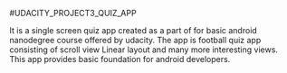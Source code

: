 #UDACITY_PROJECT3_QUIZ_APP

It is a single screen quiz app created  as a part of for basic android nanodegree course offered by udacity.
The app is football quiz app  consisting of scroll view Linear layout and many more interesting views.
This app provides basic foundation for android developers.


[]()